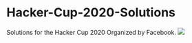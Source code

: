 # Hacker-Cup-2020-Solutions
Solutions for the Hacker Cup 2020 Organized by Facebook.
<img src="https://scontent.fccu11-1.fna.fbcdn.net/v/t39.32972-6/106459247_411797866443721_469790359964320121_n.jpg?_nc_cat=110&_nc_sid=062d2c&_nc_ohc=BzQTuJ0FD3kAX96Y5Jm&_nc_ht=scontent.fccu11-1.fna&oh=055adbb3b1e5ccaa944c795b99e7bed4&oe=5F45FA8C">
